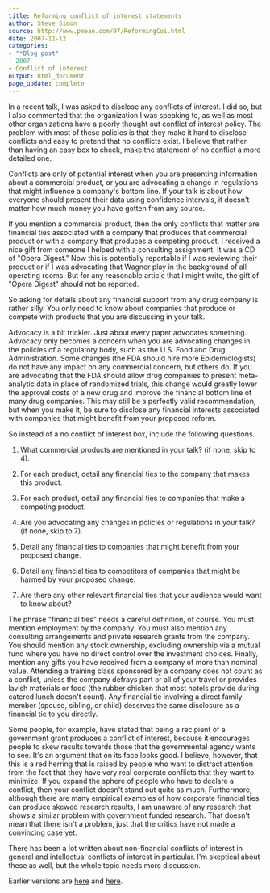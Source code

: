 ```yaml
---
title: Reforming conflict of interest statements
author: Steve Simon
source: http://www.pmean.com/07/ReformingCoi.html
date: 2007-11-12
categories:
- "*Blog post"
- 2007
- Conflict of interest
output: html_document
page_update: complete
---
```


In a recent talk, I was asked to disclose any conflicts of interest. I did so, but I also commented that the organization I was speaking to, as well as most other organizations have a poorly thought out conflict of interest policy. The problem with most of these policies is that they make it hard to disclose conflicts and easy to pretend that no conflicts exist. I believe that rather than having an easy box to check, make the statement of no conflict a more detailed one.

Conflicts are only of potential interest when you are presenting information about a commercial product, or you are advocating a change in regulations that might influence a company's bottom line. If your talk is about how everyone should present their data using confidence intervals, it doesn't matter how much money you have gotten from any source.

If you mention a commercial product, then the only conflicts that matter are financial ties associated with a company that produces that commercial product or with a company that produces a competing product. I received a nice gift from someone I helped with a consulting assignment. It was a CD of "Opera Digest." Now this is potentially reportable if I was reviewing their product or if I was advocating that Wagner play in the background of all operating rooms. But for any reasonable article that I might write, the gift of "Opera Digest" should not be reported.

So asking for details about any financial support from any drug company is rather silly. You only need to know about companies that produce or compete with products that you are discussing in your talk.

Advocacy is a bit trickier. Just about every paper advocates something. Advocacy only becomes a concern when you are advocating changes in the policies of a regulatory body, such as the U.S. Food and Drug Administration. Some changes (the FDA should hire more Epidemiologists) do not have any impact on any commercial concern, but others do. If you are advocating that the FDA should allow drug companies to present meta-analytic data in place of randomized trials, this change would greatly lower the approval costs of a new drug and improve the financial bottom line of many drug companies. This may still be a perfectly valid recommendation, but when you make it, be sure to disclose any financial interests associated with companies that might benefit from your proposed reform.

So instead of a no conflict of interest box, include the following questions.

1.  What commercial products are mentioned in your talk? (if none, skip to 4).

2.  For each product, detail any financial ties to the company that makes this product.

3.  For each product, detail any financial ties to companies that make a competing product.

4.  Are you advocating any changes in policies or regulations in your talk? (if none, skip to 7).

5.  Detail any financial ties to companies that might benefit from your proposed change.

6.  Detail any financial ties to competitors of companies that might be harmed by your proposed change.

7.  Are there any other relevant financial ties that your audience would want to know about?

The phrase "financial ties" needs a careful definition, of course. You must mention employment by the company. You must also mention any consulting arrangements and private research grants from the company. You should mention any stock ownership, excluding ownership via a mutual fund where you have no direct control over the investment choices. Finally, mention any gifts you have received from a company of more than nominal value. Attending a training class sponsored by a company does not count as a conflict, unless the company defrays part or all of your travel or provides lavish materials or food (the rubber chicken that most hotels provide during catered lunch doesn't count). Any financial tie involving a direct family member (spouse, sibling, or child) deserves the same disclosure as a financial tie to you directly.

Some people, for example, have stated that being a recipient of a government grant produces a conflict of interest, because it encourages people to skew results towards those that the governmental agency wants to see. It's an argument that on its face looks good. I believe, however, that this is a red herring that is raised by people who want to distract attention from the fact that they have very real corporate conflicts that they want to minimize. If you expand the sphere of people who have to declare a conflict, then your conflict doesn't stand out quite as much. Furthermore, although there are many empirical examples of how corporate financial ties can produce skewed research results, I am unaware of any research that shows a similar problem with government funded research. That doesn't mean that there isn't a problem, just that the critics have not made a convincing case yet.

There has been a lot written about non-financial conflicts of interest in general and intellectual conflicts of interest in particular. I'm skeptical about these as well, but the whole topic needs more discussion.

Earlier versions are [here][sim1] and [here][sim2].

[sim1]: http://www.pmean.com/07/ReformingCoi.html
[sim2]: http://new.pmean.com/ReformingCoi/

